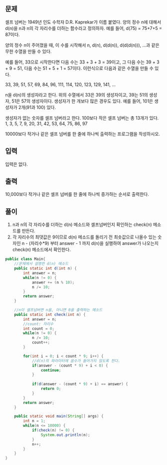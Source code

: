 ## 문제
셀프 넘버는 1949년 인도 수학자 D.R. Kaprekar가 이름 붙였다. 양의 정수 n에 대해서 d(n)을 n과 n의 각 자리수를 더하는 함수라고 정의하자. 예를 들어, d(75) = 75+7+5 = 87이다.

양의 정수 n이 주어졌을 때, 이 수를 시작해서 n, d(n), d(d(n)), d(d(d(n))), ...과 같은 무한 수열을 만들 수 있다. 

예를 들어, 33으로 시작한다면 다음 수는 33 + 3 + 3 = 39이고, 그 다음 수는 39 + 3 + 9 = 51, 다음 수는 51 + 5 + 1 = 57이다. 이런식으로 다음과 같은 수열을 만들 수 있다.

33, 39, 51, 57, 69, 84, 96, 111, 114, 120, 123, 129, 141, ...

n을 d(n)의 생성자라고 한다. 위의 수열에서 33은 39의 생성자이고, 39는 51의 생성자, 51은 57의 생성자이다. 생성자가 한 개보다 많은 경우도 있다. 예를 들어, 101은 생성자가 2개(91과 100) 있다. 

생성자가 없는 숫자를 셀프 넘버라고 한다. 100보다 작은 셀프 넘버는 총 13개가 있다. 1, 3, 5, 7, 9, 20, 31, 42, 53, 64, 75, 86, 97

10000보다 작거나 같은 셀프 넘버를 한 줄에 하나씩 출력하는 프로그램을 작성하시오.

## 입력
입력은 없다.

## 출력
10,000보다 작거나 같은 셀프 넘버를 한 줄에 하나씩 증가하는 순서로 출력한다.

## 풀이
1. n과 n의 각 자리수를 더하는 d(n) 메소드와 셀프넘버인지 확인하는 check(n) 메소드를 만든다.
2. 각 자리수의 최댓값은 9이므로 d(n) 메소드를 돌리기 전 최솟값으로 나올수 있는 숫자인 n - (자리수*9) 부터 answer - 1 까지 d(n)을 실행하여 answer가 나오는지 check(n) 메소드에서 확인한다.

```java
public class Main{
    //문제에서 설명한 d(n) 메소드
    public static int d(int n) {
        int answer = n;
        while(n != 0) {
            answer += (n % 10);
            n /= 10;
        }
        return answer;
    }

    //n이 셀프넘버면 n을, 아니면 0을 출력하는 메소드
    public static int check(int n) {
        int answer = n;
        //count: 자리수
        int count = 0;
        while(n != 0) {
            n /= 10;
            count++;
        }

        for(int i = 0; i < count * 9; i++) {
            //d(n)의 파라미터에 음수가 들어가지 않도록 한다.
            if(answer - (count * 9) + i < 0) {
                continue;
            }
            
            if(d(answer - (count * 9) + i) == answer) {
                return 0;
            }
        }
        return answer;
    }

    public static void main(String[] args) {
        int n = 1;
        while(n <= 10000) {
            if(check(n) != 0) {
                System.out.println(n);
            }
            n++;
        }
    }
}
